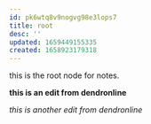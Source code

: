 ```yaml
---
id: pk6wtq8v9nogvg98e3lops7
title: root
desc: ''
updated: 1659449155335
created: 1658923179318
---
```

this is the root node for notes. 


**this is an edit from dendronline**

*this is another edit from dendronline*